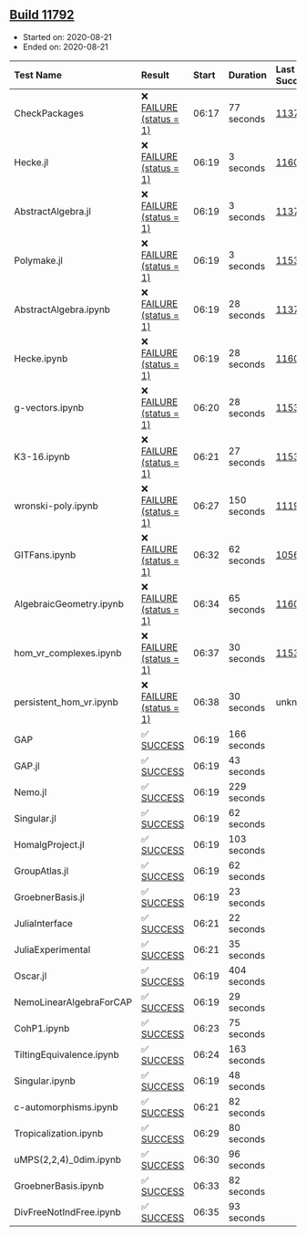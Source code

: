 ## [Build 11792](https://oscarci.mathematik.uni-kl.de/job/oscar/11792/)

* Started on: 2020-08-21
* Ended on: 2020-08-21

| Test Name    | Result | Start | Duration | Last Success | First Failure |
|:-------------|:-------|:------|:---------|:-------------|:--------------|
| CheckPackages | ❌ [FAILURE (status = 1)](https://oscarci.mathematik.uni-kl.de/job/oscar/11792/artifact/logs/build-11792/CheckPackages.log) | 06:17 | 77 seconds | [11376](https://oscarci.mathematik.uni-kl.de/job/oscar/11376/) | [11377](https://oscarci.mathematik.uni-kl.de/job/oscar/11377/) |
| Hecke.jl | ❌ [FAILURE (status = 1)](https://oscarci.mathematik.uni-kl.de/job/oscar/11792/artifact/logs/build-11792/Hecke.jl.log) | 06:19 | 3 seconds | [11602](https://oscarci.mathematik.uni-kl.de/job/oscar/11602/) | [11603](https://oscarci.mathematik.uni-kl.de/job/oscar/11603/) |
| AbstractAlgebra.jl | ❌ [FAILURE (status = 1)](https://oscarci.mathematik.uni-kl.de/job/oscar/11792/artifact/logs/build-11792/AbstractAlgebra.jl.log) | 06:19 | 3 seconds | [11376](https://oscarci.mathematik.uni-kl.de/job/oscar/11376/) | [11377](https://oscarci.mathematik.uni-kl.de/job/oscar/11377/) |
| Polymake.jl | ❌ [FAILURE (status = 1)](https://oscarci.mathematik.uni-kl.de/job/oscar/11792/artifact/logs/build-11792/Polymake.jl.log) | 06:19 | 3 seconds | [11532](https://oscarci.mathematik.uni-kl.de/job/oscar/11532/) | [11533](https://oscarci.mathematik.uni-kl.de/job/oscar/11533/) |
| AbstractAlgebra.ipynb | ❌ [FAILURE (status = 1)](https://oscarci.mathematik.uni-kl.de/job/oscar/11792/artifact/logs/build-11792/AbstractAlgebra.ipynb.log) | 06:19 | 28 seconds | [11376](https://oscarci.mathematik.uni-kl.de/job/oscar/11376/) | [11377](https://oscarci.mathematik.uni-kl.de/job/oscar/11377/) |
| Hecke.ipynb | ❌ [FAILURE (status = 1)](https://oscarci.mathematik.uni-kl.de/job/oscar/11792/artifact/logs/build-11792/Hecke.ipynb.log) | 06:19 | 28 seconds | [11602](https://oscarci.mathematik.uni-kl.de/job/oscar/11602/) | [11603](https://oscarci.mathematik.uni-kl.de/job/oscar/11603/) |
| g-vectors.ipynb | ❌ [FAILURE (status = 1)](https://oscarci.mathematik.uni-kl.de/job/oscar/11792/artifact/logs/build-11792/g-vectors.ipynb.log) | 06:20 | 28 seconds | [11532](https://oscarci.mathematik.uni-kl.de/job/oscar/11532/) | [11533](https://oscarci.mathematik.uni-kl.de/job/oscar/11533/) |
| K3-16.ipynb | ❌ [FAILURE (status = 1)](https://oscarci.mathematik.uni-kl.de/job/oscar/11792/artifact/logs/build-11792/K3-16.ipynb.log) | 06:21 | 27 seconds | [11532](https://oscarci.mathematik.uni-kl.de/job/oscar/11532/) | [11533](https://oscarci.mathematik.uni-kl.de/job/oscar/11533/) |
| wronski-poly.ipynb | ❌ [FAILURE (status = 1)](https://oscarci.mathematik.uni-kl.de/job/oscar/11792/artifact/logs/build-11792/wronski-poly.ipynb.log) | 06:27 | 150 seconds | [11192](https://oscarci.mathematik.uni-kl.de/job/oscar/11192/) | [11193](https://oscarci.mathematik.uni-kl.de/job/oscar/11193/) |
| GITFans.ipynb | ❌ [FAILURE (status = 1)](https://oscarci.mathematik.uni-kl.de/job/oscar/11792/artifact/logs/build-11792/GITFans.ipynb.log) | 06:32 | 62 seconds | [10566](https://oscarci.mathematik.uni-kl.de/job/oscar/10566/) | [10567](https://oscarci.mathematik.uni-kl.de/job/oscar/10567/) |
| AlgebraicGeometry.ipynb | ❌ [FAILURE (status = 1)](https://oscarci.mathematik.uni-kl.de/job/oscar/11792/artifact/logs/build-11792/AlgebraicGeometry.ipynb.log) | 06:34 | 65 seconds | [11602](https://oscarci.mathematik.uni-kl.de/job/oscar/11602/) | [11603](https://oscarci.mathematik.uni-kl.de/job/oscar/11603/) |
| hom_vr_complexes.ipynb | ❌ [FAILURE (status = 1)](https://oscarci.mathematik.uni-kl.de/job/oscar/11792/artifact/logs/build-11792/hom_vr_complexes.ipynb.log) | 06:37 | 30 seconds | [11532](https://oscarci.mathematik.uni-kl.de/job/oscar/11532/) | [11533](https://oscarci.mathematik.uni-kl.de/job/oscar/11533/) |
| persistent_hom_vr.ipynb | ❌ [FAILURE (status = 1)](https://oscarci.mathematik.uni-kl.de/job/oscar/11792/artifact/logs/build-11792/persistent_hom_vr.ipynb.log) | 06:38 | 30 seconds | unknown | unknown |
| GAP | ✅ [SUCCESS](https://oscarci.mathematik.uni-kl.de/job/oscar/11792/artifact/logs/build-11792/GAP.log) | 06:19 | 166 seconds |  |  |
| GAP.jl | ✅ [SUCCESS](https://oscarci.mathematik.uni-kl.de/job/oscar/11792/artifact/logs/build-11792/GAP.jl.log) | 06:19 | 43 seconds |  |  |
| Nemo.jl | ✅ [SUCCESS](https://oscarci.mathematik.uni-kl.de/job/oscar/11792/artifact/logs/build-11792/Nemo.jl.log) | 06:19 | 229 seconds |  |  |
| Singular.jl | ✅ [SUCCESS](https://oscarci.mathematik.uni-kl.de/job/oscar/11792/artifact/logs/build-11792/Singular.jl.log) | 06:19 | 62 seconds |  |  |
| HomalgProject.jl | ✅ [SUCCESS](https://oscarci.mathematik.uni-kl.de/job/oscar/11792/artifact/logs/build-11792/HomalgProject.jl.log) | 06:19 | 103 seconds |  |  |
| GroupAtlas.jl | ✅ [SUCCESS](https://oscarci.mathematik.uni-kl.de/job/oscar/11792/artifact/logs/build-11792/GroupAtlas.jl.log) | 06:19 | 62 seconds |  |  |
| GroebnerBasis.jl | ✅ [SUCCESS](https://oscarci.mathematik.uni-kl.de/job/oscar/11792/artifact/logs/build-11792/GroebnerBasis.jl.log) | 06:19 | 23 seconds |  |  |
| JuliaInterface | ✅ [SUCCESS](https://oscarci.mathematik.uni-kl.de/job/oscar/11792/artifact/logs/build-11792/JuliaInterface.log) | 06:21 | 22 seconds |  |  |
| JuliaExperimental | ✅ [SUCCESS](https://oscarci.mathematik.uni-kl.de/job/oscar/11792/artifact/logs/build-11792/JuliaExperimental.log) | 06:21 | 35 seconds |  |  |
| Oscar.jl | ✅ [SUCCESS](https://oscarci.mathematik.uni-kl.de/job/oscar/11792/artifact/logs/build-11792/Oscar.jl.log) | 06:19 | 404 seconds |  |  |
| NemoLinearAlgebraForCAP | ✅ [SUCCESS](https://oscarci.mathematik.uni-kl.de/job/oscar/11792/artifact/logs/build-11792/NemoLinearAlgebraForCAP.log) | 06:19 | 29 seconds |  |  |
| CohP1.ipynb | ✅ [SUCCESS](https://oscarci.mathematik.uni-kl.de/job/oscar/11792/artifact/logs/build-11792/CohP1.ipynb.log) | 06:23 | 75 seconds |  |  |
| TiltingEquivalence.ipynb | ✅ [SUCCESS](https://oscarci.mathematik.uni-kl.de/job/oscar/11792/artifact/logs/build-11792/TiltingEquivalence.ipynb.log) | 06:24 | 163 seconds |  |  |
| Singular.ipynb | ✅ [SUCCESS](https://oscarci.mathematik.uni-kl.de/job/oscar/11792/artifact/logs/build-11792/Singular.ipynb.log) | 06:19 | 48 seconds |  |  |
| c-automorphisms.ipynb | ✅ [SUCCESS](https://oscarci.mathematik.uni-kl.de/job/oscar/11792/artifact/logs/build-11792/c-automorphisms.ipynb.log) | 06:21 | 82 seconds |  |  |
| Tropicalization.ipynb | ✅ [SUCCESS](https://oscarci.mathematik.uni-kl.de/job/oscar/11792/artifact/logs/build-11792/Tropicalization.ipynb.log) | 06:29 | 80 seconds |  |  |
| uMPS(2,2,4)_0dim.ipynb | ✅ [SUCCESS](https://oscarci.mathematik.uni-kl.de/job/oscar/11792/artifact/logs/build-11792/uMPS-2-2-4-_0dim.ipynb.log) | 06:30 | 96 seconds |  |  |
| GroebnerBasis.ipynb | ✅ [SUCCESS](https://oscarci.mathematik.uni-kl.de/job/oscar/11792/artifact/logs/build-11792/GroebnerBasis.ipynb.log) | 06:33 | 82 seconds |  |  |
| DivFreeNotIndFree.ipynb | ✅ [SUCCESS](https://oscarci.mathematik.uni-kl.de/job/oscar/11792/artifact/logs/build-11792/DivFreeNotIndFree.ipynb.log) | 06:35 | 93 seconds |  |  |
